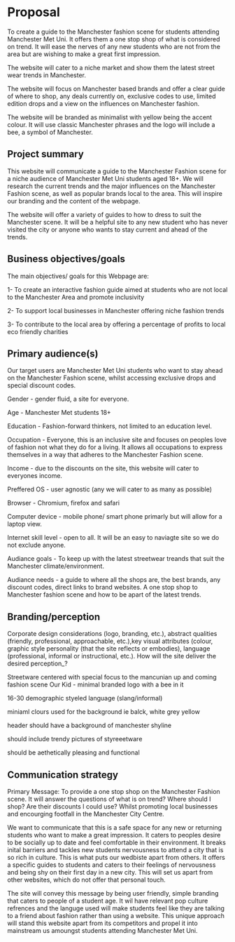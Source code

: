 # Proposal 

To create a guide to the Manchester fashion scene for students attending Manchester Met Uni. It offers them a one stop shop of what is considered on trend. It will ease the nerves of any new students who are not from the area but are wishing to make a great first impression.  

The website will cater to a niche market and show them the latest street wear trends in Manchester. 

The website will focus on Manchester based brands and offer a clear guide of where to shop, any deals currently on, exclusive codes to use, limited edition drops and a view on the influences on Manchester fashion. 

The website will be branded as minimalist with yellow being the accent colour. It will use classic Manchester phrases and the logo will include a bee, a symbol of Manchester. 


## Project summary 

This website will communicate a guide to the Manchester Fashion scene for a niche audience of Manchester Met Uni students aged 18+. We will research the current trends and the major influences on the Manchester Fashion scene, as well as popular brands local to the area. This will inspire our branding and the content of the webpage. 

The website will offer a variety of guides to how to dress to suit the Manchester scene. It will be a helpful site to any new student who has never visited the city or anyone who wants to stay current and ahead of the trends. 


## Business objectives/goals

The main objectives/ goals for this Webpage are:

1- To create an interactive fashion guide aimed at students who are not local to the Manchester Area and promote inclusivity 

2- To support local businesses in Manchester offering niche fashion trends 

3- To contribute to the local area by offering a percentage of profits to local eco friendly charities

## Primary audience(s)

Our target users are Manchester Met Uni students who want to stay ahead on the Manchester Fashion scene, whilst accessing exclusive drops and special discount codes. 

Gender - gender fluid, a site for everyone.

Age - Manchester Met students 18+

Education - Fashion-forward thinkers, not limited to an education level. 

Occupation - Everyone, this is an inclusive site and focuses on peoples love of fashion not what they do for a living. It allows all occupations to express themselves in a way that adheres to the Manchester Fashion scene. 

Income - due to the discounts on the site, this website will cater to everyones income. 

Preffered OS - user agnostic (any we will cater to as many as possible)

Browser - Chromium, firefox and safari 

Computer device - mobile phone/ smart phone primarly but will allow for a laptop view. 

Internet skill level - open to all. It will be an easy to naviagte site so we do not exclude anyone. 

Audiance goals - To keep up with the latest streetwear treands that suit the Manchester climate/environment. 

Audiance needs - a guide to where all the shops are, the best brands, any discount codes, direct links to brand websites. A one stop shop to Manchester fashion scene and how to be apart of the latest trends. 



## Branding/perception

Corporate design considerations (logo, branding, etc.), abstract qualities (friendly, professional, approachable, etc.),key visual attributes (colour, graphic style personality (that the site reflects or embodies), language (professional, informal or instructional, etc.). How will the site deliver the desired perception_?
 
Streetware centered with special focus to the mancunian up and coming fashion scene
Our Kid - minimal branded logo with a bee in it


16-30 demographic styeled language (slang/informal)


miniaml clours used for the background ie balck, white grey yellow


header should have a background of manchester shyline


should include trendy pictures of styreeetware


should be aethetically pleasing and functional 




## Communication strategy

Primary Message: 
To provide a one stop shop on the Manchester Fashion scene. It will answer the questions of what is on trend? Where should I shop? Are their discounts I could use? Whilst promoting local businesses and encourging footfall in the Manchester City Centre. 

We want to communicate that this is a safe space for any new or returning students who want to make a great impression. It caters to peoples desire to be socially up to date and feel comfortable in their environment. It breaks inital barriers and tackles new students nervousness to attend a city that is so rich in culture. This is what puts our wedbiste apart from others. It offers a specific guides to students and caters to their feelings of nervousness and being shy on their first day in a new city. This will set us apart from other websites, which do not offer that personal touch. 

The site will convey this message by being user friendly, simple branding that caters to people of a student age. It wil have relevant pop culture refrences and the languge used will make students feel like they are talking to a friend about fashion rather than using a website. This unique approach will stand this website apart from its competitors and propel it into mainstream us amoungst students attending Manchester Met Uni. 

